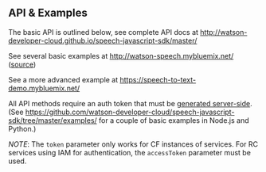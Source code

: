 ## API & Examples

The basic API is outlined below, see complete API docs at http://watson-developer-cloud.github.io/speech-javascript-sdk/master/

See several basic examples at http://watson-speech.mybluemix.net/ ([source](https://github.com/watson-developer-cloud/speech-javascript-sdk/tree/master/examples/))

See a more advanced example at https://speech-to-text-demo.mybluemix.net/

All API methods require an auth token that must be [generated server-side](https://github.com/watson-developer-cloud/node-sdk#authorization).
(See https://github.com/watson-developer-cloud/speech-javascript-sdk/tree/master/examples/ for a couple of basic examples in Node.js and Python.)

_NOTE_: The `token` parameter only works for CF instances of services. For RC services using IAM for authentication, the `accessToken` parameter must be used.
